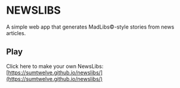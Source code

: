 # NEWSLIBS
A simple web app that generates MadLibs©-style stories from news articles.

## Play
Click here to make your own NewsLibs: [https://sumtwelve.github.io/newslibs/](https://sumtwelve.github.io/newslibs/)
